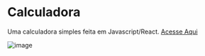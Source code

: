 # Calculadora

Uma calculadora simples feita em Javascript/React. [Acesse Aqui](https://arthurolando.github.io/Calculadora-React/)

![image](https://github.com/arthurolando/Calculadora-React/assets/124641219/c320e6d9-af7c-491c-afdd-0692a88efd70)

